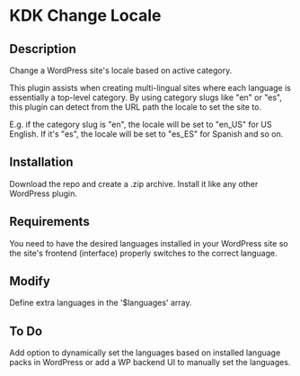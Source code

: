 # KDK Change Locale

## Description
Change a WordPress site's locale based on active category.

This plugin assists when creating multi-lingual sites where each language is essentially a top-level category. By using category slugs like "en" or "es", this plugin can detect from the URL path the locale to set the site to.

E.g. if the category slug is "en", the locale will be set to "en_US" for US English. If it's "es", the locale will be set to "es_ES" for Spanish and so on.

## Installation
Download the repo and create a .zip archive. Install it like any other WordPress plugin.

## Requirements
You need to have the desired languages installed in your WordPress site so the site's frontend (interface) properly switches to the correct language.

## Modify
Define extra languages in the '$languages' array.

## To Do
Add option to dynamically set the languages based on installed language packs in WordPress or add a WP backend UI to manually set the languages.
